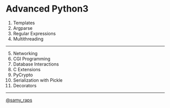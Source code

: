# Advanced Python3

1. Templates
2. Argparse
3. Regular Expressions
4. Multithreading
----
5. Networking
6. CGI Programming
7. Database Interactions
8. C Extensions
9. PyCrypto
10. Serialization with Pickle
11. Decorators

----
[@samy_raps](https://twitter.com)